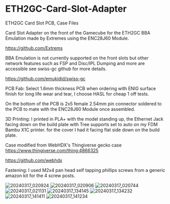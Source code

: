 # ETH2GC-Card-Slot-Adapter
ETH2GC Card Slot PCB, Case Files

Card Slot Adapter on the front of the Gamecube for the ETH2GC BBA Emulation made by Extremes using the ENC28J60 Module.

https://github.com/Extrems

BBA Emulation is not currently supported on the front slots but other network features such as FSP and Disc/IPL Dumping and more are accessible see swiss-gc github for more details.

https://github.com/emukidid/swiss-gc

PCB Fab:
Select 1.6mm thickness PCB when ordering with ENIG surface finish for long life wear and tear, I choose HASL for cheap 1 off tests.

On the bottom of the PCB is 2x5 female 2.54mm pin connector soldered to the PCB to mate with the ENC28J60 Module once assembled.

3D Printing: I printed in PLA+ with the model standing up, the Ethernet Jack facing down on the build plate with Tree supports set to auto on my FDM Bambu X1C printer.
for the cover I had it facing flat side down on the build plate.

Case modified from WebHDX's Thingiverse gecko case https://www.thingiverse.com/thing:4866325

https://github.com/webhdx

Fastening: I used M2x4 pan head self tapping phillips screws from a generic amazon kit for the 4 screw posts.

![20240317_020924](https://github.com/silverstee1/ETH2GC-Card-Slot-Adapter/assets/54997238/e0882300-fe4a-49a3-97c2-5357802366c5)
![20240317_020906](https://github.com/silverstee1/ETH2GC-Card-Slot-Adapter/assets/54997238/57c4ee32-db21-4a3b-b180-a04f8f7747b5)
![20240317_020744](https://github.com/silverstee1/ETH2GC-Card-Slot-Adapter/assets/54997238/fc6a82af-cd5d-443e-bf05-398a12925b32)
![20240317_021131](https://github.com/silverstee1/ETH2GC-Card-Slot-Adapter/assets/54997238/ae0e06c6-589e-4c3e-930c-9d1e23503624)
![20240317_134145](https://github.com/silverstee1/ETH2GC-Card-Slot-Adapter/assets/54997238/056abede-1bfb-4126-b440-c25f7b17f665)
![20240317_134232](https://github.com/silverstee1/ETH2GC-Card-Slot-Adapter/assets/54997238/1d354972-4f2e-4343-9d3d-7f28047b45dd)
![20240317_141411](https://github.com/silverstee1/ETH2GC-Card-Slot-Adapter/assets/54997238/1da4dd87-8296-4f7f-944b-57bc8748629d)
![20240317_141234](https://github.com/silverstee1/ETH2GC-Card-Slot-Adapter/assets/54997238/f51da438-5d7d-4169-ba32-9fc934f3013c)

